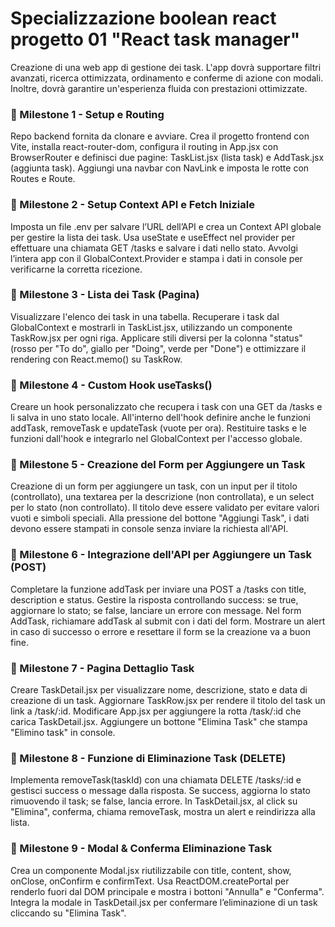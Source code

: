 # Specializzazione boolean react progetto 01 "React task manager"

Creazione di una web app di gestione dei task. L'app dovrà supportare filtri avanzati, ricerca ottimizzata, ordinamento e conferme di azione con modali. Inoltre, dovrà garantire un'esperienza fluida con prestazioni ottimizzate.


### 📌 Milestone 1 - Setup e Routing
Repo backend fornita da clonare e avviare.
Crea il progetto frontend con Vite, installa react-router-dom, configura il routing in App.jsx con BrowserRouter e definisci due pagine: TaskList.jsx (lista task) e AddTask.jsx (aggiunta task).
Aggiungi una navbar con NavLink e imposta le rotte con Routes e Route.


### 📌 Milestone 2 - Setup Context API e Fetch Iniziale
Imposta un file .env per salvare l’URL dell’API e crea un Context API globale per gestire la lista dei task.
Usa useState e useEffect nel provider per effettuare una chiamata GET /tasks e salvare i dati nello stato.
Avvolgi l’intera app con il GlobalContext.Provider e stampa i dati in console per verificarne la corretta ricezione.

### 📌 Milestone 3 - Lista dei Task (Pagina)
Visualizzare l'elenco dei task in una tabella. Recuperare i task dal GlobalContext e mostrarli in TaskList.jsx, utilizzando un componente TaskRow.jsx per ogni riga. Applicare stili diversi per la colonna "status" (rosso per "To do", giallo per "Doing", verde per "Done") e ottimizzare il rendering con React.memo() su TaskRow.

### 📌 Milestone 4 - Custom Hook useTasks()
Creare un hook personalizzato che recupera i task con una GET da /tasks e li salva in uno stato locale.
All'interno dell'hook definire anche le funzioni addTask, removeTask e updateTask (vuote per ora).
Restituire tasks e le funzioni dall'hook e integrarlo nel GlobalContext per l'accesso globale.

### 📌 Milestone 5 - Creazione del Form per Aggiungere un Task
Creazione di un form per aggiungere un task, con un input per il titolo (controllato), una textarea per la descrizione (non controllata), e un select per lo stato (non controllato). Il titolo deve essere validato per evitare valori vuoti e simboli speciali. Alla pressione del bottone "Aggiungi Task", i dati devono essere stampati in console senza inviare la richiesta all'API.

### 📌 Milestone 6 - Integrazione dell'API per Aggiungere un Task (POST)
Completare la funzione addTask per inviare una POST a /tasks con title, description e status.
Gestire la risposta controllando success: se true, aggiornare lo stato; se false, lanciare un errore con message.
Nel form AddTask, richiamare addTask al submit con i dati del form.
Mostrare un alert in caso di successo o errore e resettare il form se la creazione va a buon fine.

### 📌 Milestone 7 - Pagina Dettaglio Task
Creare TaskDetail.jsx per visualizzare nome, descrizione, stato e data di creazione di un task.
Aggiornare TaskRow.jsx per rendere il titolo del task un link a /task/:id.
Modificare App.jsx per aggiungere la rotta /task/:id che carica TaskDetail.jsx.
Aggiungere un bottone "Elimina Task" che stampa "Elimino task" in console.

### 📌 Milestone 8 - Funzione di Eliminazione Task (DELETE)
Implementa removeTask(taskId) con una chiamata DELETE /tasks/:id e gestisci success o message dalla risposta.
Se success, aggiorna lo stato rimuovendo il task; se false, lancia errore.
In TaskDetail.jsx, al click su "Elimina", conferma, chiama removeTask, mostra un alert e reindirizza alla lista.

### 📌 Milestone 9 - Modal & Conferma Eliminazione Task
Crea un componente Modal.jsx riutilizzabile con title, content, show, onClose, onConfirm e confirmText.
Usa ReactDOM.createPortal per renderlo fuori dal DOM principale e mostra i bottoni "Annulla" e "Conferma".
Integra la modale in TaskDetail.jsx per confermare l’eliminazione di un task cliccando su "Elimina Task".